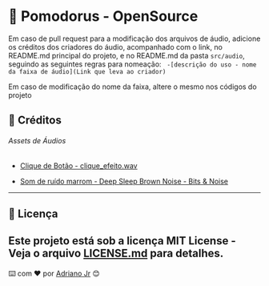 # :apple: Pomodorus - OpenSource

Em caso de pull request para a modificação dos arquivos de áudio, adicione os créditos dos criadores do áudio, acompanhado com o link, no README.md principal do projeto, e no README.md da pasta `src/audio`, seguindo as seguintes regras para nomeação:
``` -[descrição do uso - nome da faixa de áudio](Link que leva ao criador)```

Em caso de modificação do nome da faixa, altere o mesmo nos códigos do projeto

## 🔗 Créditos
###### Assets de Áudios
- [Clique de Botão - clique_efeito.wav](https://mixkit.co/free-sound-effects/click/)

- [Som de ruído marrom - Deep Sleep Brown Noise - Bits & Noise](https://open.spotify.com/intl-pt/track/0B97qFqGUnLvV2tXZpXfxf?si=1e3837d3fd93454f)

---
## 📄 Licença

Este projeto está sob a licença MIT License - Veja o arquivo [LICENSE.md](https://github.com/devJunr/pomodorus/blob/main/LICENSE) para detalhes.
---
⌨️ com ❤️ por [Adriano Jr](https://github.com/devjunr) 😊